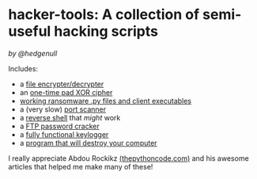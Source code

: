 # hacker-tools: A collection of semi-useful hacking scripts
*by @hedgenull*


Includes:
- a [file encrypter/decrypter](/cryptography/crypto.py)
- an [one-time pad XOR cipher](/cryptography/xor_encryption.py)
- [working ransomware .py files and client executables](/cryptography/ransomware/)
- a (very slow) [port scanner](/port_scanner.py) 
- a [reverse shell](/reverse_shell) that *might* work
- a [FTP password cracker](/ftp_cracker.py)
- a [fully functional keylogger](/keylogger.py)
- a [program that will destroy your computer](/cpu_bane.py)


I really appreciate Abdou Rockikz [(thepythoncode.com)](https://thepythoncode.com/) and his awesome articles that helped me make many of these!
